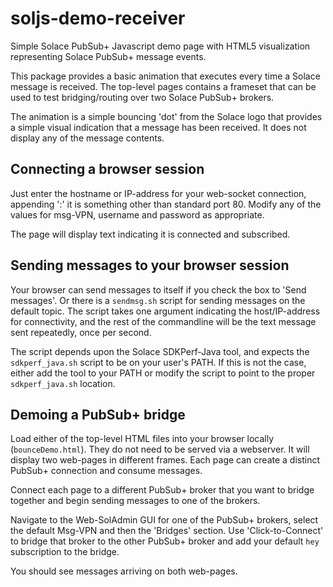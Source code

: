 # soljs-demo-receiver
Simple Solace PubSub+ Javascript demo page with HTML5 visualization
representing Solace PubSub+ message events.

This package provides a basic animation that executes every
time a Solace message is received. The top-level pages contains a frameset that
can be used to test bridging/routing over two Solace PubSub+ brokers.

The animation is a simple bouncing 'dot' from the Solace logo that provides
a simple visual indication that a message has been received. It does not
display any of the message contents.


## Connecting a browser session

Just enter the hostname or IP-address for your web-socket connection, appending
':<port>' it is something other than standard port 80. Modify any of the
values for msg-VPN, username and password as appropriate.

The page will display text indicating it is connected and subscribed.

## Sending messages to your browser session

Your browser can send messages to itself if you check the box to 'Send messages'.
Or there is a `sendmsg.sh` script for sending messages
on the default topic. The script takes one argument indicating the 
host/IP-address for connectivity, and the rest of the commandline will be the 
text message sent repeatedly, once per second.

The script depends upon the Solace SDKPerf-Java tool, and expects the 
`sdkperf_java.sh` script to be on your user's PATH. If this is not the case, 
either add the tool to your PATH or modify the script to point to the proper 
`sdkperf_java.sh` location.

## Demoing a PubSub+ bridge

Load either of the top-level HTML files into your browser locally 
(`bounceDemo.html`). They do not
need to be served via a webserver. It will display two web-pages in different 
frames. Each page can create a distinct PubSub+ connection and consume messages.

Connect each page to a different PubSub+ broker that you want to bridge 
together and begin sending messages to one of the brokers.

Navigate to the Web-SolAdmin GUI for one of the PubSub+ brokers, select the 
default Msg-VPN and then the 'Bridges' section. Use 'Click-to-Connect' to 
bridge that broker to the other PubSub+ broker and add your default `hey` 
subscription to the bridge.

You should see messages arriving on both web-pages.
